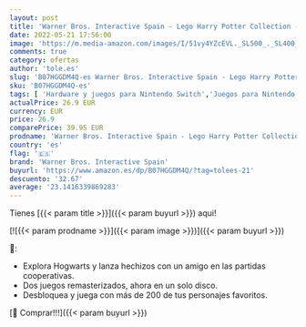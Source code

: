 ```yaml
---
layout: post
title: 'Warner Bros. Interactive Spain - Lego Harry Potter Collection - Nintendo Switch. Edition: Estándar'
date: 2022-05-21 17:56:00
image: 'https://m.media-amazon.com/images/I/51vy4YZcEVL._SL500_._SL400_.jpg'
comments: true
category: ofertas
author: 'tole.es'
slug: 'B07HGGDM4Q-es Warner Bros. Interactive Spain - Lego Harry Potter...'
sku: 'B07HGGDM4Q-es'
tags: [ 'Hardware y juegos para Nintendo Switch','Juegos para Nintendo Switch','Videojuegos','nintendo','warner bros. interactive spain','🇪🇸', ]
actualPrice: 26.9 EUR
currency: EUR
price: 26.9
comparePrice: 39.95 EUR
prodname: 'Warner Bros. Interactive Spain - Lego Harry Potter Collection - Nintendo Switch. Edition: Estándar'
country: 'es'
flag: '🇪🇸'
brand: 'Warner Bros. Interactive Spain'
buyurl: 'https://www.amazon.es/dp/B07HGGDM4Q/?tag=tolees-21'
descuento: '32.67'
average: '23.1416339869283'
---
```


Tienes [{{< param title >}}]({{< param buyurl >}}) aqui!

[![{{< param prodname >}}]({{< param image >}})]({{< param buyurl >}})

🔎:

- Explora Hogwarts y lanza hechizos con un amigo en las partidas cooperativas.
- Dos juegos remasterizados, ahora en un solo disco.
- Desbloquea y juega con más de 200 de tus personajes favoritos.

[🛒 Comprar!!!]({{< param buyurl >}})
